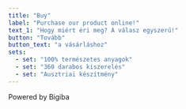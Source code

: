 ```yaml
---
title: "Buy"
label: "Purchase our product online!"
text_1: "Hogy miért éri meg? A válasz egyszerű!"
button: "Tovább"
button_text: "a vásárláshoz"
sets:
  - set: "100% természetes anyagok"
  - set: "360 darabos kiszerelés"
  - set: "Ausztriai készítmény"
---
```


Powered by Bigiba
